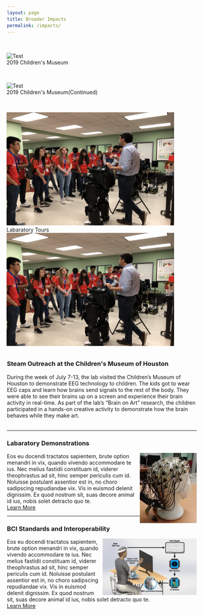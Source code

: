 ```yaml
---
layout: page
title: Broader Impacts
permalink: /impacts/
---
```

<html>
  <head>
    <style>
      .side-image{
        padding: 20px;
        float: right;
        width: 525px;
     }
    </style>
  </head>
<div class="side-image">

<figure>
<img src="/photos/Childrens_Museum_2.jpg" alt="Test" width="500" height="300" />
<figcaption>2019 Children's Museum</figcaption>
</figure>
<br>
<figure>
<img src="/photos/Childrens_Museum_1.jpg" alt="Test"  width="500" height="300" />
<figcaption>2019 Children's Museum(Continued)</figcaption>
</figure>
<br>
<figure>
<img src="/photos/lab_tour1.JPG" alt="Test"  width="500" height="300" />
<figcaption> Labaratory Tours</figcaption>
<img src="/photos/lab_tour1.JPG" alt="Test"  width="500" height="300" />

  </div>
<div class="section" align="left">
<hr>
<h3>Steam Outreach at the Children's Museum of Houston</h3>
During the week of July 7-13, the lab visited the Children’s Museum of Houston to demonstrate EEG technology to children. The kids got to wear EEG caps and learn how brains send signals to the rest of the body. They were able to see their brains up on a screen and experience their brain activity in real-time. As part of the lab’s “Brain on Art” research, the children participated in a hands-on creative activity to demonstrate how the brain behaves while they make art.
<br>
</div>
<br>
<div class="section">
<hr>
<h3>Labaratory Demonstrations</h3>
<img class="section" src="/photos/hardware.jpg" alt="Test" align="right"  />
Eos eu docendi tractatos sapientem, brute option menandri in vix, quando vivendo accommodare te ius. Nec melius fastidii constituam id, viderer theophrastus ad sit, hinc semper periculis cum id. Noluisse postulant assentior est in, no choro sadipscing repudiandae vix. Vis in euismod delenit dignissim. Ex quod nostrum sit, suas decore animal id ius, nobis solet detracto quo te.
<br>
<a href="https://neuroexo.org" class="button" >Learn More</a>
</div>
<div class="section">
<hr>
<h3>BCI Standards and Interoperability</h3>
<img class="section" src="/assets/newfigure.png" alt="Test" align="right" height="150" width="250" />
Eos eu docendi tractatos sapientem, brute option menandri in vix, quando vivendo accommodare te ius. Nec melius fastidii constituam id, viderer theophrastus ad sit, hinc semper periculis cum id. Noluisse postulant assentior est in, no choro sadipscing repudiandae vix. Vis in euismod delenit dignissim. Ex quod nostrum sit, suas decore animal id ius, nobis solet detracto quo te.
<br>
<a href="https://neuroexo.org" class="button" >Learn More</a>
<br>
</div>
